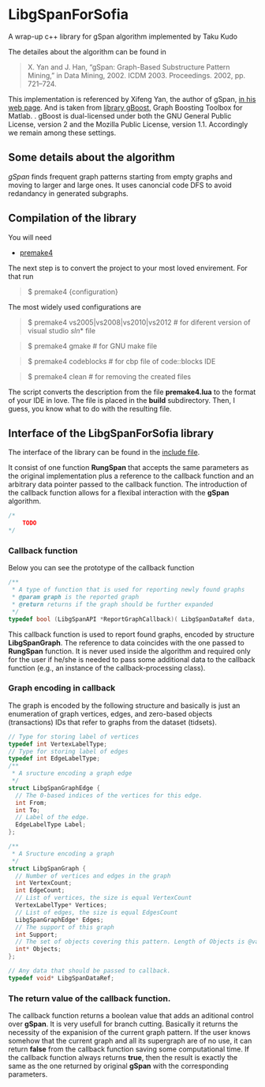 # LibgSpanForSofia
А wrap-up c++ library for gSpan algorithm implemented by Taku Kudo

The detailes about the algorithm can be found in 

> X. Yan and J. Han, “gSpan: Graph-Based Substructure Pattern Mining,” in Data Mining, 2002. ICDM 2003. Proceedings. 2002, pp. 721–724.

This implementation is referenced by Xifeng Yan, the author of gSpan, [in his web page](https://www.cs.ucsb.edu/~xyan/software/gSpan.htm). 
And is taken from [library gBoost](http://www.nowozin.net/sebastian/gboost/#download), Graph Boosting Toolbox for Matlab.
.  gBoost is dual-licensed under both the GNU General Public License, version 2 and the Mozilla Public License, version 1.1. Accordingly we remain among these settings.

## Some details about the algorithm
*gSpan* finds frequent graph patterns starting from empty graphs and moving to larger and large ones. It uses canoncial code DFS to avoid redandancy in generated subgraphs. 

## Compilation of the library
You will need
* [premake4](https://premake.github.io/download.html)

The next step is to convert the project to your most loved envirement. For that run

> $ premake4 {configuration}

The most widely used configurations are 

> $ premake4 vs2005|vs2008|vs2010|vs2012 \# for diferent version of visual studio   *sln** file

> $ premake4 gmake \# for GNU make file

> $ premake4 codeblocks \# for cbp file of code::blocks IDE

> $ premake4 clean \# for removing the created files

The script converts the description from the file __premake4.lua__ to the format of your IDE in love. The file is placed in the __build__ subdirectory.
Then, I guess, you know what to do with the resulting file.

## Interface of the LibgSpanForSofia library
The interface of the library can be found in the [include file](https://github.com/AlekseyBuzmakov/LibgSpanForSofia/blob/master/inc/LibgSpanForSofia.h).

It consist of one function **RungSpan** that accepts the same parameters as the original implementation plus a reference to the callback function and an arbitrary data pointer passed to the callback function.
The introduction of the callback function allows for a flexibal interaction with the **gSpan** algorithm.
```c++
/*
	TODO
*/
```

### Callback function

Below you can see the prototype of the callback function
```c++
/**
 * A type of function that is used for reporting newly found graphs
 * @param graph is the reported graph
 * @return returns if the graph should be further expanded
 */
typedef bool (LibgSpanAPI *ReportGraphCallback)( LibgSpanDataRef data, const LibgSpanGraph* graph );
```

This callback function is used to report found graphs, encoded by structure **LibgSpanGraph**. The reference to data coincides with the one passed to **RungSpan** function.
It is never used inside the algorithm and required only for the user if he/she is needed to pass some additional data to the callback function (e.g., an instance of the callback-processing class).

### Graph encoding in callback

The graph is encoded by the following structure and basically is just an enumeration of graph vertices, edges, and zero-based objects (transactions) IDs that refer to graphs from the dataset (tidsets).

```c++
// Type for storing label of vertices
typedef int VertexLabelType;
// Type for storing label of edges
typedef int EdgeLabelType;
/**
 * A sructure encoding a graph edge
 */
struct LibgSpanGraphEdge {
  // The 0-based indices of the vertices for this edge.
  int From;
  int To;
  // Label of the edge.
  EdgeLabelType Label;
};

/**
 * A Sructure encoding a graph
 */
struct LibgSpanGraph {
  // Number of vertices and edges in the graph
  int VertexCount;
  int EdgeCount;
  // List of vertices, the size is equal VertexCount
  VertexLabelType* Vertices;
  // List of edges, the size is equal EdgesCount
  LibgSpanGraphEdge* Edges;
  // The support of this graph
  int Support;
  // The set of objects covering this pattern. Length of Objects is @var Support.
  int* Objects;
};

// Any data that should be passed to callback.
typedef void* LibgSpanDataRef;
```

### The **return** value of the callback function.
The callback function returns a boolean value that adds an aditional control over **gSpan**. It is very usefull for branch cutting. Basically it returns the necessity of the expanision of the current graph pattern. If the user knows somehow that the current graph and all its supergraph are of no use, it can return **false** from the callback function saving some computational time. If the callback function always returns **true**, then the result is exactly the same as the one returned by original **gSpan** with the corresponding parameters.
